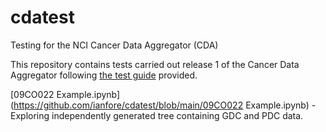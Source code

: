 # cdatest
 Testing for the NCI Cancer Data Aggregator (CDA)



This repository contains tests carried out release 1 of the Cancer Data Aggregator following [the test guide](https://docs.google.com/document/d/1jzvSJu3xWv-UtoPWpZTLbxPq_wqI1vRyfNlJf1V22cU/edit) provided.

[09CO022 Example.ipynb](https://github.com/ianfore/cdatest/blob/main/09CO022 Example.ipynb) - Exploring independently generated tree containing GDC and PDC data.

